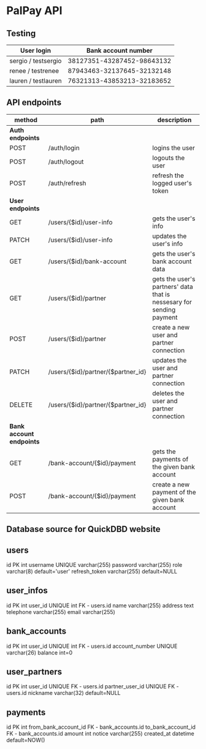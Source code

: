 # PalPay API

## Testing

| User login            | Bank account number        |
| --------------------- | -------------------------- |
| sergio / testsergio   | 38127351-43287452-98643132 |
| renee / testrenee     | 87943463-32137645-32132148 |
| lauren / testlauren   | 76321313-43853213-32183652 |

## API endpoints

| method  | path                                | description |
| ------- | ----------------------------------- | ----------- |
| **Auth endpoints** |
| POST    | /auth/login                         | logins the user |
| POST    | /auth/logout                        | logouts the user |
| POST    | /auth/refresh                       | refresh the logged user's token |
| **User endpoints** |
| GET     | /users/{$id}/user-info              | gets the user's info |
| PATCH   | /users/{$id}/user-info              | updates the user's info |
| GET     | /users/{$id}/bank-account           | gets the user's bank account data |
| GET     | /users/{$id}/partner               | gets the user's partners' data that is nessesary for sending payment |
| POST    | /users/{$id}/partner               | create a new user and partner connection |
| PATCH   | /users/{$id}/partner/{$partner_id} | updates the user and partner connection |
| DELETE  | /users/{$id}/partner/{$partner_id} | deletes the user and partner connection |
| **Bank account endpoints** |
| GET     | /bank-account/{$id}/payment        | gets the payments of the given bank account |
| POST    | /bank-account/{$id}/payment        | create a new payment of the given bank account |

## Database source for QuickDBD website

users
-----
id PK int
username UNIQUE varchar(255)
password varchar(255)
role varchar(8) default='user'
refresh_token varchar(255) default=NULL

user_infos
-----
id PK int
user_id UNIQUE int FK - users.id
name varchar(255)
address text
telephone varchar(255)
email varchar(255)

bank_accounts
-----
id PK int
user_id UNIQUE int FK - users.id
account_number UNIQUE varchar(26)
balance int=0

user_partners
-----
id PK int
user_id UNIQUE FK - users.id
partner_user_id UNIQUE FK - users.id
nickname varchar(32) default=NULL


payments
-----
id PK int
from_bank_account_id FK - bank_accounts.id
to_bank_account_id FK - bank_accounts.id
amount int
notice varchar(255)
created_at datetime default=NOW()